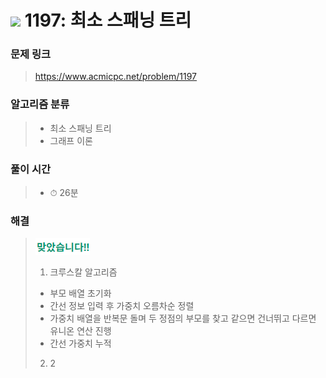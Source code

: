 # <img src="https://static.solved.ac/tier_small/12.svg" width=30> 1197: 최소 스패닝 트리 

### 문제 링크
> https://www.acmicpc.net/problem/1197

### 알고리즘 분류
>- 최소 스패닝 트리
>- 그래프 이론

### 풀이 시간
>- ⏱ 26분

### 해결
> ![good](../../../Img/good.png)
>1. 크루스칼 알고리즘
>   - 부모 배열 초기화
>   - 간선 정보 입력 후 가중치 오름차순 정렬
>   - 가중치 배열을 반복문 돌며 두 정점의 부모를 찾고 같으면 건너뛰고 다르면 유니온 연산 진행
>   - 간선 가중치 누적
>2. 2
